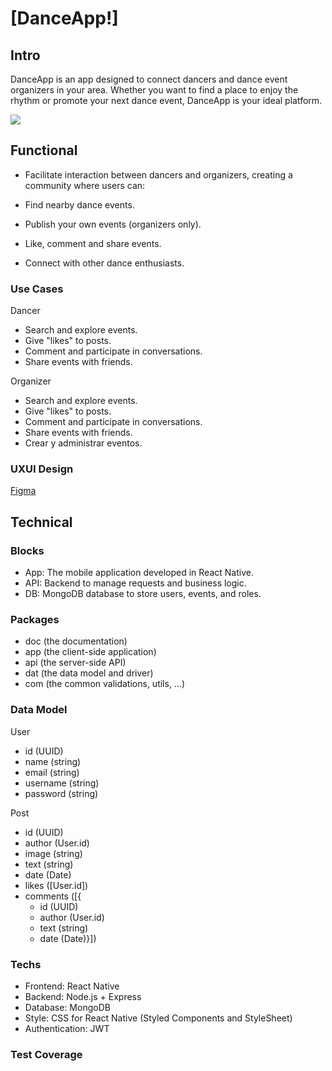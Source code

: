 # [DanceApp!]

## Intro

DanceApp is an app designed to connect dancers and dance event organizers in your area. Whether you want to find a place to enjoy the rhythm or promote your next dance event, DanceApp is your ideal platform.

![](https://i.giphy.com/media/v1.Y2lkPTc5MGI3NjExMWVud2RiaXF5eTZ5ejlobXRqZDZvYjF0ZWJuam40Nm1xMWZsNzYxciZlcD12MV9pbnRlcm5hbF9naWZfYnlfaWQmY3Q9cw/U5Ivkja8l6jsgdxtCb/giphy.gif)

## Functional

- Facilitate interaction between dancers and organizers, creating a community where users can:

- Find nearby dance events.
- Publish your own events (organizers only).
- Like, comment and share events.
- Connect with other dance enthusiasts.

### Use Cases

Dancer

- Search and explore events.
- Give "likes" to posts.
- Comment and participate in conversations.
- Share events with friends.

Organizer

- Search and explore events.
- Give "likes" to posts.
- Comment and participate in conversations.
- Share events with friends.
- Crear y administrar eventos.

### UXUI Design

[Figma](https://figma.com)

## Technical

### Blocks

- App: The mobile application developed in React Native.
- API: Backend to manage requests and business logic.
- DB: MongoDB database to store users, events, and roles.

### Packages

- doc (the documentation)
- app (the client-side application)
- api (the server-side API)
- dat (the data model and driver)
- com (the common validations, utils, ...)

### Data Model

User

- id (UUID)
- name (string)
- email (string)
- username (string)
- password (string)

Post

- id (UUID)
- author (User.id)
- image (string)
- text (string)
- date (Date)
- likes ([User.id])
- comments ([{
  - id (UUID)
  - author (User.id)
  - text (string)
  - date (Date)}])

### Techs

- Frontend: React Native
- Backend: Node.js + Express
- Database: MongoDB
- Style: CSS for React Native (Styled Components and StyleSheet)
- Authentication: JWT

### Test Coverage
